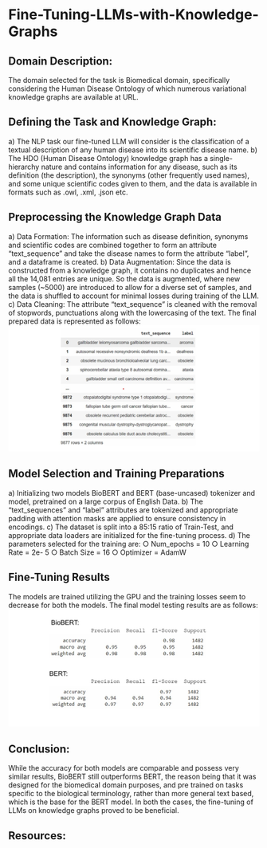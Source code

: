 # Fine-Tuning-LLMs-with-Knowledge-Graphs

 ## Domain Description:
 The domain selected for the task is Biomedical domain, specifically considering
 the Human Disease Ontology of which numerous variational knowledge graphs are
 available at URL.

 ## Defining the Task and Knowledge Graph:
 a) The NLP task our fine-tuned LLM will consider is the classification of a textual
 description of any human disease into its scientific disease name.
 b) The HDO (Human Disease Ontology) knowledge graph has a single-hierarchy
 nature and contains information for any disease, such as its definition (the
 description), the synonyms (other frequently used names), and some unique
 scientific codes given to them, and the data is available in formats such as .owl,
 .xml, .json etc.

 ## Preprocessing the Knowledge Graph Data
 a) Data Formation: The information such as disease definition, synonyms and
 scientific codes are combined together to form an attribute “text_sequence” and
 take the disease names to form the attribute “label”, and a dataframe is created.
 b) Data Augmentation: Since the data is constructed from a knowledge graph, it
 contains no duplicates and hence all the 14,081 entries are unique. So the data
 is augmented, where new samples (~5000) are introduced to allow for a diverse
 set of samples, and the data is shuffled to account for minimal losses during
 training of the LLM.
 c) Data Cleaning: The attribute “text_sequence” is cleaned with the removal of
 stopwords, punctuations along with the lowercasing of the text.
The final prepared data is represented as follows:<br>
![prepared_data](https://github.com/rishav197/Fine-Tuning-LLMs-with-Knowledge-Graphs/blob/main/images/img1.jpg)


 ## Model Selection and Training Preparations
 a) Initializing two models BioBERT and BERT (base-uncased) tokenizer and
 model, pretrained on a large corpus of English Data.
 b) The “text_sequences” and “label” attributes are tokenized and appropriate
 padding with attention masks are applied to ensure consistency in encodings.
 c) The dataset is split into a 85:15 ratio of Train-Test, and appropriate data
 loaders are initialized for the fine-tuning process.
 d) The parameters selected for the training are:
 ○ Num_epochs = 10
 ○ Learning Rate = 2e- 5
 ○ Batch Size = 16
 ○ Optimizer = AdamW



## Fine-Tuning Results
 The models are trained utilizing the GPU and the training losses seem to
 decrease for both the models.
 The final model testing results are as follows:<br>
![Model_results](https://github.com/rishav197/Fine-Tuning-LLMs-with-Knowledge-Graphs/blob/main/images/img2.jpg)


## Conclusion:
 While the accuracy for both models are comparable and possess very similar
 results, BioBERT still outperforms BERT, the reason being that it was designed for the
 biomedical domain purposes, and pre trained on tasks specific to the biological
 terminology, rather than more general text based, which is the base for the BERT
 model. In both the cases, the fine-tuning of LLMs on knowledge graphs proved to be
 beneficial.

## Resources: